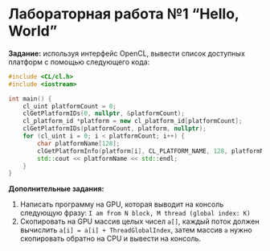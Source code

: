 # Лабораторная работа №1 “Hello, World”

**Задание:** используя интерфейс OpenCL, вывести список доступных платформ с помощью следующего кода:

```cpp
#include <CL/cl.h>
#include <iostream>

int main() {
    cl_uint platformCount = 0;
    clGetPlatformIDs(0, nullptr, &platformCount);
    cl_platform_id *platform = new cl_platform_id[platformCount];
    clGetPlatformIDs(platformCount, platform, nullptr);
    for (cl_uint i = 0; i < platformCount; i++) {
        char platformName[128];
        clGetPlatformInfo(platform[i], CL_PLATFORM_NAME, 128, platformName, nullptr);
        std::cout << platformName << std::endl;
    }
}
```

**Дополнительные задания:**

1. Написать программу на GPU, которая выводит на консоль следующую фразу:
   `I am from N block, M thread (global index: K)`
1. Скопировать на GPU массив целых чисел `a[]`, каждый поток должен вычислить `а[i] = a[i] + ThreadGlobalIndex`, затем массив `a` нужно скопировать обратно на CPU и вывести на консоль.
